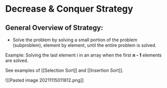 # Decrease & Conquer Strategy

## General Overview of Strategy:
- Solve the problem by solving a small portion of the problem (subproblem), element by element, until the entire problem is solved.

Example: Solving the last element *i* in an array when the first **n - 1** elements are solved.


See examples of [[Selection Sort]] and [[Insertion Sort]].

![[Pasted image 20211115011812.png]]